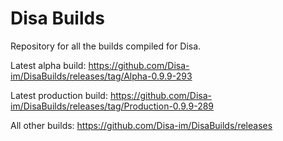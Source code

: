 # Disa Builds

Repository for all the builds compiled for Disa.

Latest alpha build: https://github.com/Disa-im/DisaBuilds/releases/tag/Alpha-0.9.9-293

Latest production build: https://github.com/Disa-im/DisaBuilds/releases/tag/Production-0.9.9-289

All other builds: https://github.com/Disa-im/DisaBuilds/releases
